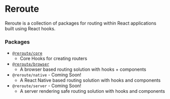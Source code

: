 # Reroute

Reroute is a collection of packages for routing within React applications built using React hooks.

### Packages

- [`@reroute/core`](https://github.com/hamlim/reroute/tree/master/core#reroute-core)
  - Core Hooks for creating routers
- [`@reroute/browser`](https://github.com/hamlim/reroute/tree/master/browser#reroute-browser)
  - A browser based routing solution with hooks + components
- `@reroute/native` - Coming Soon!
  - A React Native based routing solution with hooks and components
- `@reroute/server` - Coming Soon!
  - A server rendering safe routing solution with hooks and components
